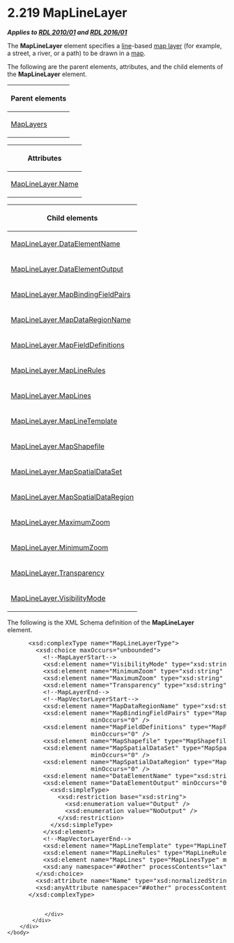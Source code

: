 <html dir="LTR" xmlns:mshelp="http://msdn.microsoft.com/mshelp" xmlns:ddue="http://ddue.schemas.microsoft.com/authoring/2003/5" xmlns:xlink="http://www.w3.org/1999/xlink" xmlns:tool="http://www.microsoft.com/tooltip">
    <head>
        <meta http-equiv="Content-Type" content="text/html; CHARSET=utf-8"></meta>
        <meta name="save" content="history"></meta>
        <title>2.219 MapLineLayer</title>
        <xml>
            <mshelp:toctitle title="2.219 MapLineLayer"></mshelp:toctitle>
            <mshelp:rltitle title="[MS-RDL]: MapLineLayer"></mshelp:rltitle>
            <mshelp:keyword index="A" term="8681b1dc-d73e-4d35-b4fa-f7f459d4a304"></mshelp:keyword>
            <mshelp:attr name="DCSext.ContentType" value="open specification"></mshelp:attr>
            <mshelp:attr name="AssetID" value="8681b1dc-d73e-4d35-b4fa-f7f459d4a304"></mshelp:attr>
            <mshelp:attr name="TopicType" value="kbRef"></mshelp:attr>
            <mshelp:attr name="DCSext.Title" value="[MS-RDL]: MapLineLayer" />
        </xml>
    </head>
    <body>
        <div id="header">
            <h1 class="heading">2.219 MapLineLayer</h1>
        </div>
        <div id="mainSection">
            <div id="mainBody">
                <div id="allHistory" class="saveHistory"></div>
                <div id="sectionSection0" class="section" name="collapseableSection">
                    

<p><b><i>Applies to </i></b><a href="3428e690-a348-4ec7-8a6a-8efb42d2cdee.md"><b><i>RDL 2010/01</i></b></a><b><i>
and </i></b><a href="52ce3983-2bfc-4e72-9359-42aaf5fe4509.md"><b><i>RDL 2016/01</i></b></a></p>

<p>The <b>MapLineLayer</b> element specifies a <a href="b2482b3f-74ab-4ca8-a9e5-c07955011743.md#gt_f22336b1-9342-44fa-a0e9-4168c9f428c7">line</a>-based <a href="b2482b3f-74ab-4ca8-a9e5-c07955011743.md#gt_bd6a41d0-83c8-46e0-8ecb-c7887094c205">map layer</a> (for example, a
street, a river, or a path) to be drawn in a <a href="b2482b3f-74ab-4ca8-a9e5-c07955011743.md#gt_173464f7-c0e8-4181-941a-f7df6725be5a">map</a>.</p>

<p>The following are the parent elements, attributes, and the
child elements of the <b>MapLineLayer</b> element.</p>

<table>
 <thead>
  <tr>
   <th>
   <p>Parent elements</p>
   </th>
  </tr>
 </thead>
 <tr>
  <td>
  <p><a href="6e3c29b0-8940-48ac-a950-d3db026f8e08.md">MapLayers</a></p>
  </td>
 </tr>
</table>

<p> </p>

<table>
 <thead>
  <tr>
   <th>
   <p>Attributes</p>
   </th>
  </tr>
 </thead>
 <tr>
  <td>
  <p><a href="8ab6bed6-599e-4f78-a156-6774f03422c1.md">MapLineLayer.Name</a></p>
  </td>
 </tr>
</table>

<p> </p>

<table>
 <thead>
  <tr>
   <th>
   <p>Child elements</p>
   </th>
  </tr>
 </thead>
 <tr>
  <td>
  <p><a href="66a8aabb-5205-44ea-bf5d-f3a5290728d7.md">MapLineLayer.DataElementName</a></p>
  </td>
 </tr>
 <tr>
  <td>
  <p><a href="cd1ba680-3583-4504-bb0a-8e31dac920ae.md">MapLineLayer.DataElementOutput</a></p>
  </td>
 </tr>
 <tr>
  <td>
  <p><a href="21aa2d5a-1e4a-4ab4-a617-3658d02e0fd9.md">MapLineLayer.MapBindingFieldPairs</a></p>
  </td>
 </tr>
 <tr>
  <td>
  <p><a href="22cff541-67ab-4c56-867c-dc7f83b99e3c.md">MapLineLayer.MapDataRegionName</a></p>
  </td>
 </tr>
 <tr>
  <td>
  <p><a href="ab982c40-a1d5-4df8-9b77-78d657410005.md">MapLineLayer.MapFieldDefinitions</a></p>
  </td>
 </tr>
 <tr>
  <td>
  <p><a href="7f56fc3a-2e72-486b-a49c-6a03616a2b66.md">MapLineLayer.MapLineRules</a></p>
  </td>
 </tr>
 <tr>
  <td>
  <p><a href="a93f8291-b4e0-4780-9d0a-8e2255892e75.md">MapLineLayer.MapLines</a></p>
  </td>
 </tr>
 <tr>
  <td>
  <p><a href="46ed59e3-c834-4e01-adeb-ed71c4ec8056.md">MapLineLayer.MapLineTemplate</a></p>
  </td>
 </tr>
 <tr>
  <td>
  <p><a href="6ad8d7d5-9565-4f76-b4ea-dc93add14b8b.md">MapLineLayer.MapShapefile</a></p>
  </td>
 </tr>
 <tr>
  <td>
  <p><a href="74d8a80a-f8ed-40c6-bc81-50978bd1362f.md">MapLineLayer.MapSpatialDataSet</a></p>
  </td>
 </tr>
 <tr>
  <td>
  <p><a href="2d1c00a3-2870-479b-ab9b-bf33e73899b8.md">MapLineLayer.MapSpatialDataRegion</a></p>
  </td>
 </tr>
 <tr>
  <td>
  <p><a href="9b25ed11-6b85-445f-b674-aca492ce1253.md">MapLineLayer.MaximumZoom</a></p>
  </td>
 </tr>
 <tr>
  <td>
  <p><a href="24bd3dbc-3166-4234-b418-dcc9f0468af7.md">MapLineLayer.MinimumZoom</a></p>
  </td>
 </tr>
 <tr>
  <td>
  <p><a href="993e7b32-3820-4e49-a68f-6c63373b71a1.md">MapLineLayer.Transparency</a></p>
  </td>
 </tr>
 <tr>
  <td>
  <p><a href="32aa2927-9221-43db-ab55-4892b115c9ef.md">MapLineLayer.VisibilityMode</a></p>
  </td>
 </tr>
</table>

<p>The following is the XML Schema definition of the <b>MapLineLayer</b>
element.           </p>

<dl>
<dd>
<div><pre> &lt;xsd:complexType name=&quot;MapLineLayerType&quot;&gt;
   &lt;xsd:choice maxOccurs=&quot;unbounded&quot;&gt;
     &lt;!--MapLayerStart--&gt;
     &lt;xsd:element name=&quot;VisibilityMode&quot; type=&quot;xsd:string&quot; minOccurs=&quot;0&quot; /&gt;
     &lt;xsd:element name=&quot;MinimumZoom&quot; type=&quot;xsd:string&quot; minOccurs=&quot;0&quot; /&gt;
     &lt;xsd:element name=&quot;MaximumZoom&quot; type=&quot;xsd:string&quot; minOccurs=&quot;0&quot; /&gt;
     &lt;xsd:element name=&quot;Transparency&quot; type=&quot;xsd:string&quot; minOccurs=&quot;0&quot; /&gt;
     &lt;!--MapLayerEnd--&gt;
     &lt;!--MapVectorLayerStart--&gt;
     &lt;xsd:element name=&quot;MapDataRegionName&quot; type=&quot;xsd:string&quot; minOccurs=&quot;0&quot; /&gt;
     &lt;xsd:element name=&quot;MapBindingFieldPairs&quot; type=&quot;MapBindingFieldPairsType&quot; 
                  minOccurs=&quot;0&quot; /&gt;
     &lt;xsd:element name=&quot;MapFieldDefinitions&quot; type=&quot;MapFieldDefinitionsType&quot; 
                  minOccurs=&quot;0&quot; /&gt;
     &lt;xsd:element name=&quot;MapShapefile&quot; type=&quot;MapShapefileType&quot; minOccurs=&quot;0&quot; /&gt;
     &lt;xsd:element name=&quot;MapSpatialDataSet&quot; type=&quot;MapSpatialDataSetType&quot; 
                  minOccurs=&quot;0&quot; /&gt;
     &lt;xsd:element name=&quot;MapSpatialDataRegion&quot; type=&quot;MapSpatialDataRegionType&quot; 
                  minOccurs=&quot;0&quot; /&gt;
     &lt;xsd:element name=&quot;DataElementName&quot; type=&quot;xsd:string&quot; minOccurs=&quot;0&quot; /&gt;
     &lt;xsd:element name=&quot;DataElementOutput&quot; minOccurs=&quot;0&quot;&gt;
       &lt;xsd:simpleType&gt;
         &lt;xsd:restriction base=&quot;xsd:string&quot;&gt;
           &lt;xsd:enumeration value=&quot;Output&quot; /&gt;
           &lt;xsd:enumeration value=&quot;NoOutput&quot; /&gt;
         &lt;/xsd:restriction&gt;
       &lt;/xsd:simpleType&gt;
     &lt;/xsd:element&gt;
     &lt;!--MapVectorLayerEnd--&gt;
     &lt;xsd:element name=&quot;MapLineTemplate&quot; type=&quot;MapLineTemplateType&quot; minOccurs=&quot;0&quot; /&gt;
     &lt;xsd:element name=&quot;MapLineRules&quot; type=&quot;MapLineRulesType&quot; minOccurs=&quot;0&quot; /&gt;
     &lt;xsd:element name=&quot;MapLines&quot; type=&quot;MapLinesType&quot; minOccurs=&quot;0&quot; /&gt;
     &lt;xsd:any namespace=&quot;##other&quot; processContents=&quot;lax&quot; /&gt;
   &lt;/xsd:choice&gt;
   &lt;xsd:attribute name=&quot;Name&quot; type=&quot;xsd:normalizedString&quot; use=&quot;required&quot; /&gt;
   &lt;xsd:anyAttribute namespace=&quot;##other&quot; processContents=&quot;lax&quot; /&gt;
 &lt;/xsd:complexType&gt;
  
</pre></div>
</dd></dl>


                </div>
            </div>
        </div>
    </body>
</html>